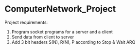 # ComputerNetwork_Project

Project requirements:
1. Program socket programs for a server and a client
2. Send data from client to server
3. Add 3 bit headers S(N), R(N), P according to Stop & Wait ARQ

